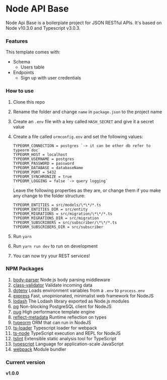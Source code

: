 # Node API Base

Node Api Base is a boilerplate project for JSON RESTful APIs. 
It's based on Node v10.3.0 and Typescript v3.0.3.

### Features

This template comes with:

- Schema
  - Users table
- Endpoints
  - Sign up with user credentials
  
### How to use

1. Clone this repo
2. Rename the folder and change `name` in `package.json` to the project name
3. Create an `.env` file with a key called `HASH_SECRET` and give it a secret value
4. Create a file called `ormconfig.env` and set the following values:
    ```
    TYPEORM_CONNECTION = postgres `-> it can be other db refer to typeorm doc`
    TYPEORM_HOST = localhost
    TYPEORM_USERNAME = postgres
    TYPEORM_PASSWORD = password
    TYPEORM_DATABASE = databaseName
    TYPEORM_PORT = 5432
    TYPEORM_SYNCHRONIZE = true
    TYPEORM_LOGGING = false `-> query logging`
    ```
    Leave the following properties as they are, or change them if you make any
    change to the folder structure:
    
    ```
    TYPEORM_ENTITIES = src/models/\*\*/*.ts
    TYPEORM_ENTITIES_DIR = src/entity
    TYPEORM_MIGRATIONS = src/migration/\*\*/*.ts
    TYPEORM_MIGRATIONS_DIR = src/migration
    TYPEORM_SUBSCRIBERS = src/subscriber/\*\*/*.ts
    TYPEORM_SUBSCRIBERS_DIR = src/subscriber
    ```
5. Run `yarn`
6. Run `yarn run dev` to run on development
7. You can now try your REST services!

### NPM Packages

1. [body-parser](https://www.npmjs.com/package/body-parser) Node.js body parsing middleware
2. [class-validator](https://www.npmjs.com/package/class-validator) Validate incoming data
3. [dotenv](https://www.npmjs.com/package/dotenv) Loads environment variables from a `.env` to `process.env`
4. [express](https://www.npmjs.com/package/express) Fast, unopinionated, minimalist web framework for NodeJS
5. [lodash](https://www.npmjs.com/package/lodash) The Lodash library exported as Node.js modules
6. [pg](https://www.npmjs.com/package/pg) Non-blocking PostgreSQL client for NodeJS
7. [pug](https://www.npmjs.com/package/pug) High performance template engine
8. [reflect-metadata](https://www.npmjs.com/package/reflect-metadata) Runtime reflection on types
9. [typeorm](https://www.npmjs.com/package/typeorm) ORM that can run in NodeJS
10. [ts-loader](https://www.npmjs.com/package/ts-loader) Typescript loader for webpack
11. [ts-node](https://www.npmjs.com/package/ts-node) TypeScript execution and REPL for NodeJS
12. [tslint](https://www.npmjs.com/package/tslint) Extensible static analysis tool for TypeScript
13. [typescript](https://www.npmjs.com/package/typescript) Language for application-scale JavaScript
14. [webpack](https://www.npmjs.com/package/webpack) Module bundler

### Current version
**v1.0.0**
